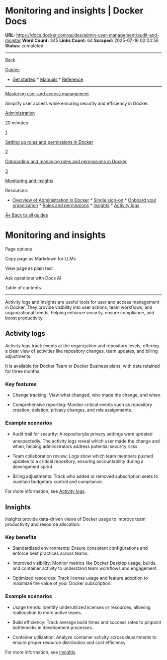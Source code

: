 # Monitoring and insights | Docker Docs

**URL:** https://docs.docker.com/guides/admin-user-management/audit-and-monitor
**Word Count:** 345
**Links Count:** 64
**Scraped:** 2025-07-16 02:04:56
**Status:** completed

---

Back

[Guides](https://docs.docker.com/guides/)

  * [Get started](https://docs.docker.com/get-started/)   * [Manuals](https://docs.docker.com/manuals/)   * [Reference](https://docs.docker.com/reference/)

* * *

[Mastering user and access management](https://docs.docker.com/guides/admin-user-management/)

Simplify user access while ensuring security and efficiency in Docker.

[ Administration](https://docs.docker.com/tags/admin/)

20 minutes

[1](https://docs.docker.com/guides/admin-user-management/setup/)

[Setting up roles and permissions in Docker](https://docs.docker.com/guides/admin-user-management/setup/)

[2](https://docs.docker.com/guides/admin-user-management/onboard/)

[Onboarding and managing roles and permissions in Docker](https://docs.docker.com/guides/admin-user-management/onboard/)

[3](https://docs.docker.com/guides/admin-user-management/audit-and-monitor/)

[Monitoring and insights](https://docs.docker.com/guides/admin-user-management/audit-and-monitor/)

Resources:

  * [Overview of Administration in Docker](https://docs.docker.com/admin/)   * [Single sign-on](https://docs.docker.com/security/for-admins/single-sign-on/)   * [Onboard your organization](https://docs.docker.com/admin/organization/onboard/)   * [Roles and permissions](https://docs.docker.com/security/for-admins/roles-and-permissions/)   * [Insights](https://docs.docker.com/admin/organization/insights/)   * [Activity logs](https://docs.docker.com/admin/organization/activity-logs/)

[Â« Back to all guides](https://docs.docker.com/guides/)

# Monitoring and insights

Page options

Copy page as Markdown for LLMs

View page as plain text

Ask questions with Docs AI

Table of contents

* * *

Activity logs and Insights are useful tools for user and access management in Docker. They provide visibility into user actions, team workflows, and organizational trends, helping enhance security, ensure compliance, and boost productivity.

## Activity logs

Activity logs track events at the organization and repository levels, offering a clear view of activities like repository changes, team updates, and billing adjustments.

It is available for Docker Team or Docker Business plans, with data retained for three months.

### Key features

  * Change tracking: View what changed, who made the change, and when.

  * Comprehensive reporting: Monitor critical events such as repository creation, deletion, privacy changes, and role assignments.

### Example scenarios

  * Audit trail for security: A repositoryâs privacy settings were updated unexpectedly. The activity logs reveal which user made the change and when, helping administrators address potential security risks.

  * Team collaboration review: Logs show which team members pushed updates to a critical repository, ensuring accountability during a development sprint.

  * Billing adjustments: Track who added or removed subscription seats to maintain budgetary control and compliance.

For more information, see [Activity logs](https://docs.docker.com/admin/organization/activity-logs/).

## Insights

Insights provide data-driven views of Docker usage to improve team productivity and resource allocation.

### Key benefits

  * Standardized environments: Ensure consistent configurations and enforce best practices across teams.

  * Improved visibility: Monitor metrics like Docker Desktop usage, builds, and container activity to understand team workflows and engagement.

  * Optimized resources: Track license usage and feature adoption to maximize the value of your Docker subscription.

### Example scenarios

  * Usage trends: Identify underutilized licenses or resources, allowing reallocation to more active teams.

  * Build efficiency: Track average build times and success rates to pinpoint bottlenecks in development processes.

  * Container utilization: Analyze container activity across departments to ensure proper resource distribution and cost efficiency.

For more information, see [Insights](https://docs.docker.com/admin/organization/insights/).